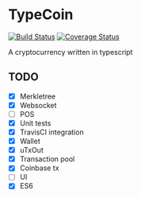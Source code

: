 # TypeCoin

[![Build Status](https://travis-ci.com/SC4RECOIN/TypeCoin.svg?token=d3A7dM8RkmrqdA4Ky1Zy&branch=master)](https://travis-ci.com/SC4RECOIN/TypeCoin)
[![Coverage Status](https://coveralls.io/repos/github/SC4RECOIN/TypeCoin/badge.svg?branch=master)](https://coveralls.io/github/SC4RECOIN/TypeCoin?branch=master)

A cryptocurrency written in typescript

## TODO

- [x] Merkletree
- [x] Websocket
- [ ] POS
- [x] Unit tests
- [x] TravisCI integration
- [x] Wallet
- [x] uTxOut
- [x] Transaction pool
- [x] Coinbase tx
- [ ] UI
- [x] ES6
